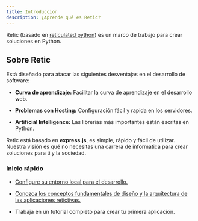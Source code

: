 ```yaml
---
title: Introducción
description: ¿Aprende qué es Retic?
---
```


Retic (basado en [reticulated python][wiki_retic]) es un marco de trabajo para crear soluciones en Python.

## Sobre Retic

Está diseñado para atacar las siguientes desventajas en el desarrollo de software:

* **Curva de aprendizaje:** Facilitar la curva de aprendizaje en el desarrollo web.
  
* **Problemas con Hosting:** Configuración fácil y rapida en los servidores.
  
* **Artificial Intelligence:** Las librerias más importantes están escritas en Python.

Retic está basado en **express.js**, es simple, rápido y fácil de utilizar. Nuestra visión es qué no necesitas una carrera de informatica para crear soluciones para ti y la sociedad.

### Inicio rápido

* [Configure su entorno local para el desarrollo.][docs_installation]
  
* [Conozca los conceptos fundamentales de diseño y la arquitectura de las aplicaciones retictivas.][docs_architecture]
  
* Trabaja en un tutorial completo para crear tu primera aplicación.

[wiki_retic]: https://es.wikipedia.org/wiki/Malayopython_reticulatus

[docs_installation]:./installation.md

[docs_architecture]:./architecture.md
